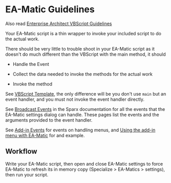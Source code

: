 # EA-Matic Guidelines

Also read [Enterprise Architect VBScript Guidelines](ea-vbscript-guidelines.md)

Your EA-Matic script is a thin wrapper to invoke your included script to do the
actual work.

There should be very little to trouble shoot in your EA-Matic script as it doesn't do much different than the VBScript with the main method, it should

* Handle the Event

* Collect the data needed to invoke the methods for the actual work

* Invoke the method

See [VBScript Template](./vbscript-template.md), the only difference will be you don't use `main` but an event handler, and you must not invoke the event handler directly.

See [Broadcast
Events](https://sparxsystems.com/enterprise_architect_user_guide/15.2/automation/broadcastevents.html)
in the Sparx documentation for all the events that the EA-Matic settings dialog can
handle. These pages list the events and the arguments provided to the event
handler.

See [Add-in Events](https://sparxsystems.com/enterprise_architect_user_guide/15.2/automation/eaaddintemplateobject.html) for events on handling menus, and [Using the add-in menu with EA-Matic](https://bellekens.com/2015/01/11/using-add-in-menu-with-ea-matic/) for and example.

## Workflow

Write your EA-Matic script, then open and close EA-Matic settings to force EA-Matic to refresh its in memory copy (Specialize > EA-Matics > settings), then run your script.
